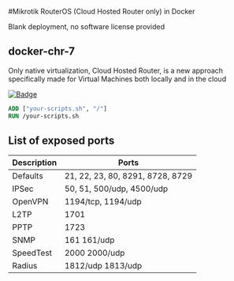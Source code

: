 #Mikrotik RouterOS (Cloud Hosted Router only) in Docker

Blank deployment, no software license provided

## docker-chr-7
Only native virtualization, Cloud Hosted Router, is a new approach specifically made for Virtual Machines both locally and in the cloud

[![Badge](https://img.shields.io/badge/CHR-7.2.3-green)](https://mikrotik.com/download#chr)

```dockerfile
ADD ["your-scripts.sh", "/"]
RUN /your-scripts.sh
```


## List of exposed ports

| Description | Ports |
|-------------|-------|
| Defaults    | 21, 22, 23, 80, 8291, 8728, 8729 |
| IPSec       | 50, 51, 500/udp, 4500/udp |
| OpenVPN     | 1194/tcp, 1194/udp |
| L2TP        | 1701 |
| PPTP        | 1723 |
| SNMP        | 161 161/udp |
| SpeedTest   | 2000 2000/udp |
| Radius      | 1812/udp 1813/udp |
